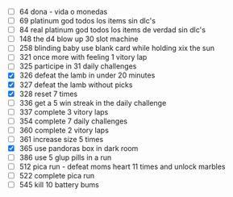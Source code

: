- [ ] 64 dona - vida o monedas
- [ ] 69 platinum god todos los items sin dlc's
- [ ] 84 real platinum god todos los items de verdad sin dlc's
- [ ] 148 the d4 blow up 30 slot machine
- [ ] 258 blinding baby use blank card while holding xix the sun
- [ ] 321 once more with feeling 1 vitory lap
- [ ] 325 participe in 31 daily challenges
- [x] 326 defeat the lamb in under 20 minutes
- [x] 327 defeat the lamb without picks
- [x] 328 reset 7 times
- [ ] 336 get a 5 win streak in the daily challenge
- [ ] 337 complete 3 vitory laps
- [ ] 354 complete 7 daily challenges
- [ ] 360 complete 2 vitory laps
- [ ] 361 increase size 5 times
- [x] 365 use pandoras box in dark room
- [ ] 386 use 5 glup pills in a run
- [ ] 512 pica run - defeat moms heart 11 times and unlock marbles
- [ ] 522 complete pica run
- [ ] 545 kill 10 battery bums